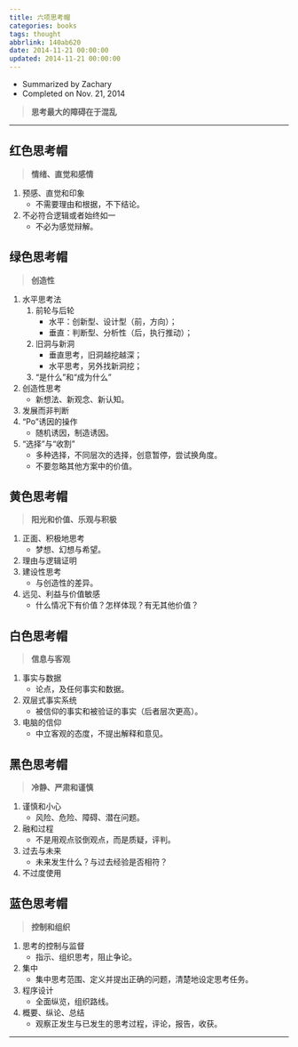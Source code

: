 ```yaml
---
title: 六项思考帽
categories: books
tags: thought
abbrlink: 140ab620
date: 2014-11-21 00:00:00
updated: 2014-11-21 00:00:00
---
```


- Summarized by Zachary 
- Completed on Nov. 21, 2014

> **思考最大的障碍在于混乱**  
  
---

## 红色思考帽    
> **情绪、直觉和感情**  

1. 预感、直觉和印象 
    - 不需要理由和根据，不下结论。    
2. 不必符合逻辑或者始终如一 
    - 不必为感觉辩解。  

## 绿色思考帽    
> **创造性**   

1. 水平思考法    
    1. 前轮与后轮 
        - 水平：创新型、设计型（前，方向）； 
        - 垂直：判断型、分析性（后，执行推动）；     
    2. 旧洞与新洞    
        - 垂直思考，旧洞越挖越深；  
        - 水平思考，另外找新洞挖；  
    3. “是什么”和“成为什么” 
2. 创造性思考    
    - 新想法、新观念、新认知。  
3. 发展而非判断   
4. “Po”诱因的操作    
    - 随机诱因，制造诱因。    
5. “选择”与“收割”    
    - 多种选择，不同层次的选择，创意暂停，尝试换角度。  
    - 不要忽略其他方案中的价值。 

## 黄色思考帽    
> **阳光和价值、乐观与积极**   

1. 正面、积极地思考 
    - 梦想、幻想与希望。 
2. 理由与逻辑证明  
3. 建设性思考    
    - 与创造性的差异。
4. 远见、利益与价值敏感   
    - 什么情况下有价值？怎样体现？有无其他价值？ 


## 白色思考帽    
> **信息与客观** 

1. 事实与数据    
    - 论点，及任何事实和数据。  
2. 双层式事实系统  
    - 被信仰的事实和被验证的事实（后者层次更高）。    
3. 电脑的信仰    
    - 中立客观的态度，不提出解释和意见。 

## 黑色思考帽    
> **冷静、严肃和谨慎**  

1. 谨慎和小心    
    - 风险、危险、障碍、潜在问题。    
2. 融和过程 
    - 不是用观点驳倒观点，而是质疑，评判。    
3. 过去与未来    
    - 未来发生什么？与过去经验是否相符？ 
4. 不过度使用

## 蓝色思考帽    
> **控制和组织** 

1. 思考的控制与监督 
    - 指示、组织思考，阻止争论。
2. 集中   
    - 集中思考范围、定义并提出正确的问题，清楚地设定思考任务。  
3. 程序设计
    - 全面纵览，组织路线。     
4. 概要、纵论、总结 
    - 观察正发生与已发生的思考过程，评论，报告，收获。  

---

